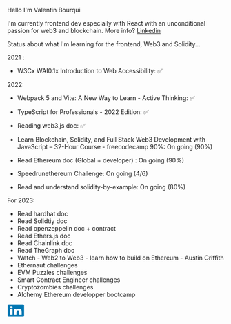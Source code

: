 Hello I'm Valentin Bourqui

I'm currently frontend dev especially with React with an unconditional passion for web3 and blockchain. More info? [Linkedin](https://www.linkedin.com/in/valentinbourqui/)

Status about what I'm learning for the frontend, Web3 and Solidity...

2021 :
 - W3Cx WAI0.1x Introduction to Web Accessibility: ✅
 
2022: 
 - Webpack 5 and Vite: A New Way to Learn - Active Thinking: ✅
 - TypeScript for Professionals - 2022 Edition: ✅
 - Reading web3.js doc: ✅
 
 - Learn Blockchain, Solidity, and Full Stack Web3 Development with JavaScript – 32-Hour Course - freecodecamp 90%: On going (90%)
 - Read Ethereum doc (Global + developer) : On going (90%)
 - Speedrunethereum Challenge: On going (4/6)
 - Read and understand solidity-by-example: On going (80%)
 
For 2023: 
 - Read hardhat doc
 - Read Solidtiy doc
 - Read openzeppelin doc + contract 
 - Read Ethers.js doc
 - Read Chainlink doc 
 - Read TheGraph doc 
 - Watch - Web2 to Web3 - learn how to build on Ethereum - Austin Griffith
 - Ethernaut challenges 
 - EVM Puzzles challenges 
 - Smart Contract Engineer challenges 
 - Cryptozombies challenges 
 - Alchemy Ethereum developper bootcamp
 
<p align="left">
<a href="https://www.linkedin.com/in/valentinbourqui/" target="blank"><img align="center" src="https://raw.githubusercontent.com/devicons/devicon/master/icons/linkedin/linkedin-original.svg" alt="simonbusch89" height="30" width="40" /></a>
</p>

